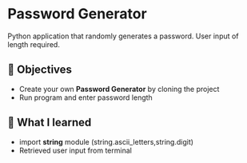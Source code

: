 # Password Generator

Python application that randomly generates a password. User input of length required.

## 🎯 Objectives
* Create your own **Password Generator** by cloning the project
* Run program and enter password length

## 📝 What I learned
* import **string** module (string.ascii_letters,string.digit)
* Retrieved user input from terminal